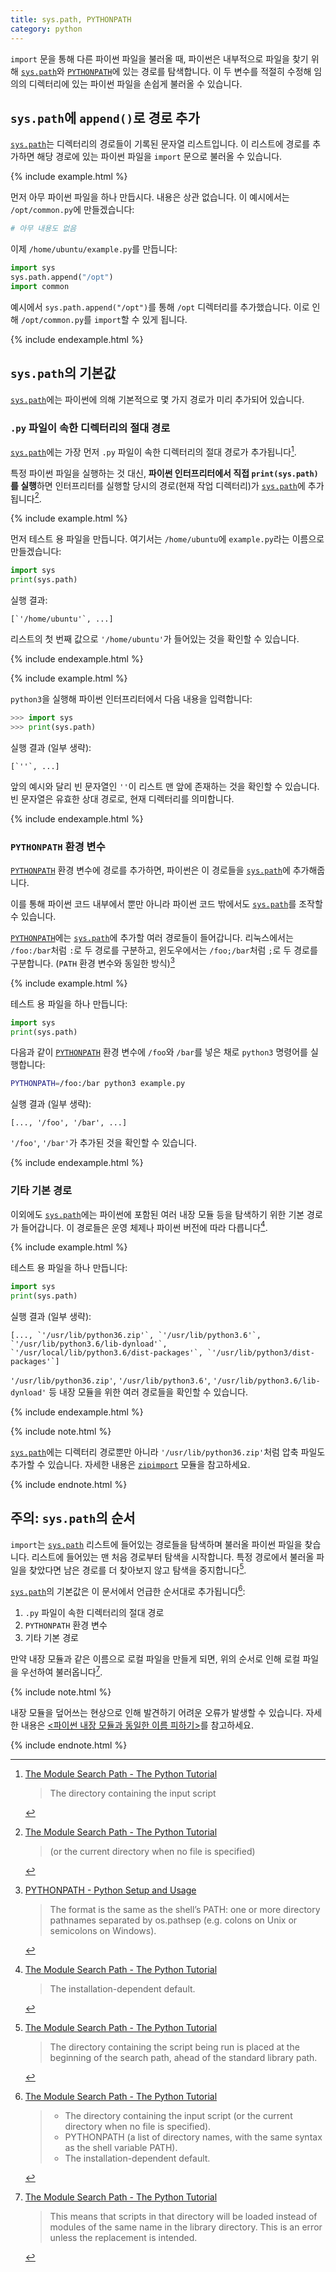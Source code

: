 ```yaml
---
title: sys.path, PYTHONPATH
category: python
---
```


`import` 문을 통해 다른 파이썬 파일을 불러올 때, 파이썬은 내부적으로 파일을 찾기 위해 [`sys.path`]와 [`PYTHONPATH`]에 있는 경로를 탐색합니다. 이 두 변수를 적절히 수정해 임의의 디렉터리에 있는 파이썬 파일을 손쉽게 불러올 수 있습니다.

[`sys.path`]: https://docs.python.org/3/library/sys.html#sys.path

[`PYTHONPATH`]: https://docs.python.org/3/using/cmdline.html#envvar-PYTHONPATH

## `sys.path`에 `append()`로 경로 추가

[`sys.path`]는 디렉터리의 경로들이 기록된 문자열 리스트입니다. 이 리스트에 경로를 추가하면 해당 경로에 있는 파이썬 파일을 `import` 문으로 불러올 수 있습니다.

{% include example.html %}

먼저 아무 파이썬 파일을 하나 만듭시다. 내용은 상관 없습니다. 이 예시에서는 `/opt/common.py`에 만들겠습니다:

```py
# 아무 내용도 없음
```

이제 `/home/ubuntu/example.py`를 만듭니다:

```py
import sys
sys.path.append("/opt")
import common
```

예시에서 `sys.path.append("/opt")`를 통해 `/opt` 디렉터리를 추가했습니다. 이로 인해 `/opt/common.py`를 `import`할 수 있게 됩니다.

{% include endexample.html %}

## `sys.path`의 기본값

[`sys.path`]에는 파이썬에 의해 기본적으로 몇 가지 경로가 미리 추가되어 있습니다.

### `.py` 파일이 속한 디렉터리의 절대 경로

[`sys.path`]에는 가장 먼저 `.py` 파일이 속한 디렉터리의 절대 경로가 추가됩니다[^input-script].

[^input-script]: [The Module Search Path - The Python Tutorial](https://docs.python.org/3/tutorial/modules.html#the-module-search-path)

    > The directory containing the input script

특정 파이썬 파일을 실행하는 것 대신, **파이썬 인터프리터에서 직접 `print(sys.path)`를 실행**하면 인터프리터를 실행할 당시의 경로(현재 작업 디렉터리)가 [`sys.path`]에 추가됩니다[^current-directory].
 
[^current-directory]: [The Module Search Path - The Python Tutorial](https://docs.python.org/3/tutorial/modules.html#the-module-search-path)

    > (or the current directory when no file is specified)

{% include example.html %}

먼저 테스트 용 파일을 만듭니다. 여기서는 `/home/ubuntu`에 `example.py`라는 이름으로 만들겠습니다:

```py
import sys
print(sys.path)
```

실행 결과:

```
[`'/home/ubuntu'`, ...]
```

리스트의 첫 번째 값으로 `'/home/ubuntu'`가 들어있는 것을 확인할 수 있습니다.

{% include endexample.html %}

{% include example.html %}

`python3`을 실행해 파이썬 인터프리터에서 다음 내용을 입력합니다:

```py
>>> import sys
>>> print(sys.path)
```

실행 결과 (일부 생략):

```
[`''`, ...]
```

앞의 예시와 달리 빈 문자열인 `''`이 리스트 맨 앞에 존재하는 것을 확인할 수 있습니다. 빈 문자열은 유효한 상대 경로로, 현재 디렉터리를 의미합니다.

{% include endexample.html %}
  
### `PYTHONPATH` 환경 변수

[`PYTHONPATH`] 환경 변수에 경로를 추가하면, 파이썬은 이 경로들을 [`sys.path`]에 추가해줍니다.

이를 통해 파이썬 코드 내부에서 뿐만 아니라 파이썬 코드 밖에서도 [`sys.path`]를 조작할 수 있습니다.

[`PYTHONPATH`]에는 [`sys.path`]에 추가할 여러 경로들이 들어갑니다. 리눅스에서는 `/foo:/bar`처럼 `:`로 두 경로를 구분하고, 윈도우에서는 `/foo;/bar`처럼 `;`로 두 경로를 구분합니다. (`PATH` 환경 변수와 동일한 방식)[^pythonpath-format]

[^pythonpath-format]: [PYTHONPATH - Python Setup and Usage](https://docs.python.org/3/using/cmdline.html#envvar-PYTHONPATH)

    > The format is the same as the shell’s PATH: one or more directory pathnames separated by os.pathsep (e.g. colons on Unix or semicolons on Windows).

{% include example.html %}

테스트 용 파일을 하나 만듭니다:

```py
import sys
print(sys.path)
```

다음과 같이 [`PYTHONPATH`] 환경 변수에 `/foo`와 `/bar`를 넣은 채로 `python3` 명령어를 실행합니다:

```sh
PYTHONPATH=/foo:/bar python3 example.py
```

실행 결과 (일부 생략):

```
[..., '/foo', '/bar', ...]
```

`'/foo'`, `'/bar'`가 추가된 것을 확인할 수 있습니다.

{% include endexample.html %}

### 기타 기본 경로

이외에도 [`sys.path`]에는 파이썬에 포함된 여러 내장 모듈 등을 탐색하기 위한 기본 경로가 들어갑니다. 이 경로들은 운영 체제나 파이썬 버전에 따라 다릅니다[^installation-dependent].

[^installation-dependent]: [The Module Search Path - The Python Tutorial](https://docs.python.org/3/tutorial/modules.html#the-module-search-path)

    > The installation-dependent default.

{% include example.html %}

테스트 용 파일을 하나 만듭니다:

```py
import sys
print(sys.path)
```

실행 결과 (일부 생략):

```
[..., `'/usr/lib/python36.zip'`, `'/usr/lib/python3.6'`, `'/usr/lib/python3.6/lib-dynload'`,
`'/usr/local/lib/python3.6/dist-packages'`, `'/usr/lib/python3/dist-packages'`]
```

`'/usr/lib/python36.zip'`, `'/usr/lib/python3.6'`, `'/usr/lib/python3.6/lib-dynload'` 등 내장 모듈을 위한 여러 경로들을 확인할 수 있습니다.

{% include endexample.html %}

{% include note.html %}

[`sys.path`]에는 디렉터리 경로뿐만 아니라 `'/usr/lib/python36.zip'`처럼 압축 파일도 추가할 수 있습니다. 자세한 내용은 [`zipimport`](https://docs.python.org/3/library/zipimport.html) 모듈을 참고하세요.

{% include endnote.html %}

## 주의: `sys.path`의 순서

`import`는 [`sys.path`] 리스트에 들어있는 경로들을 탐색하며 불러올 파이썬 파일을 찾습니다. 리스트에 들어있는 맨 처음 경로부터 탐색을 시작합니다. 특정 경로에서 불러올 파일을 찾았다면 남은 경로를 더 찾아보지 않고 탐색을 중지합니다[^ahead].

[^ahead]: [The Module Search Path - The Python Tutorial](https://docs.python.org/3/tutorial/modules.html#the-module-search-path)

    > The directory containing the script being run is placed at the beginning of the search path, ahead of the standard library path.

[`sys.path`]의 기본값은 이 문서에서 언급한 순서대로 추가됩니다[^order]:

[^order]: [The Module Search Path - The Python Tutorial](https://docs.python.org/3/tutorial/modules.html#the-module-search-path)

    > - The directory containing the input script (or the current directory when no file is specified).
    > - PYTHONPATH (a list of directory names, with the same syntax as the shell variable PATH).
    > - The installation-dependent default.

1. `.py` 파일이 속한 디렉터리의 절대 경로
2. `PYTHONPATH` 환경 변수
3. 기타 기본 경로

만약 내장 모듈과 같은 이름으로 로컬 파일을 만들게 되면, 위의 순서로 인해 로컬 파일을 우선하여 불러옵니다[^error].

[^error]: [The Module Search Path - The Python Tutorial](https://docs.python.org/3/tutorial/modules.html#the-module-search-path)

    > This means that scripts in that directory will be loaded instead of modules of the same name in the library directory. This is an error unless the replacement is intended.

{% include note.html %}

내장 모듈을 덮어쓰는 현상으로 인해 발견하기 어려운 오류가 발생할 수 있습니다. 자세한 내용은 [<파이썬 내장 모듈과 동일한 이름 피하기>](/avoid-python-builtin-module-names.html)를 참고하세요.

{% include endnote.html %}
